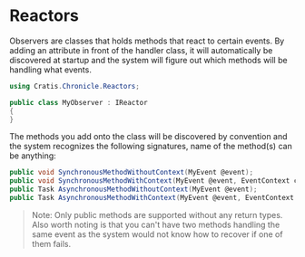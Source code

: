 # Reactors

Observers are classes that holds methods that react to certain events.
By adding an attribute in front of the handler class, it will automatically be discovered at startup and
the system will figure out which methods will be handling what events.

```csharp
using Cratis.Chronicle.Reactors;

public class MyObserver : IReactor
{
}
```

The methods you add onto the class will be discovered by convention and the system recognizes the following
signatures, name of the method(s) can be anything:

```csharp
public void SynchronousMethodWithoutContext(MyEvent @event);
public void SynchronousMethodWithContext(MyEvent @event, EventContext context);
public Task AsynchronousMethodWithoutContext(MyEvent @event);
public Task AsynchronousMethodWithContext(MyEvent @event, EventContext context);
```

> Note: Only public methods are supported without any return types. Also worth noting is that you can't have
> two methods handling the same event as the system would not know how to recover if one of them fails.
